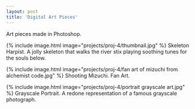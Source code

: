 ```yaml
---
layout: post
title: 'Digital Art Pieces'
---
```


Art pieces made in Photoshop.

{% include image.html image="projects/proj-4/thumbnail.jpg" %}
Skeleton Harpist. A jolly skeleton that walks the river stix playing soothing tunes for the souls below.

{% include image.html image="projects/proj-4/fan art of mizuchi from alchemist code.jpg" %}
Shooting Mizuchi. Fan Art.

{% include image.html image="projects/proj-4/portrait grayscale art.jpg" %}
Grayscale Portrait. A redone representation of a famous grayscale photograph.
